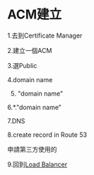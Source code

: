# ACM建立

1.去到Certificate Manager

2.建立一個ACM

3.選Public

4.domain name

5.  "domain name"

6.\*."domain name"

7.DNS

8.create record in Route 53

申請第三方使用的

9.回到[Load Balancer](./)


